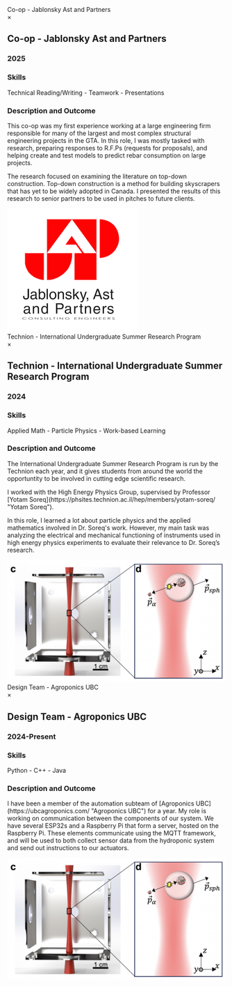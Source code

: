 <!-- Trigger -->
<div class="fake-textbox" data-modal-target="myModal5">Co-op - Jablonsky Ast and Partners</div>

<!-- Modal -->
<div id="myModal5" class="custom-modal">
  <div class="custom-modal-content">
    <span class="modal-close">&times;</span>
    <h2>Co-op - Jablonsky Ast and Partners</h2>
    <h3>2025</h3>
    <h3>Skills</h3>
    <p>Technical Reading/Writing - Teamwork - Presentations</p>
    <h3>Description and Outcome</h3>
    <p> This co-op was my first experience working at a large engineering firm responsible for many of the largest and most complex structural engineering projects in the GTA. In this role, I was mostly tasked with research, preparing responses to R.F.Ps (requests for proposals), and helping create and test models to predict rebar consumption on large projects.  
    <p> 
    The research focused on examining the literature on top-down construction. Top-down construction is a method for building skyscrapers that has yet to be widely adopted in Canada. I presented the results of this research to senior partners to be used in pitches to future clients. 
      </p>
    <img src="/static/assets/img/Jablonsky-Ast-Logo.png" alt="JAP">
  </div>
</div>

<!-- Trigger -->
<div class="fake-textbox" data-modal-target="myModal6">Technion - International Undergraduate Summer Research Program</div>

<!-- Modal -->
<div id="myModal6" class="custom-modal">
  <div class="custom-modal-content">
    <span class="modal-close">&times;</span>
    <h2>Technion - International Undergraduate Summer Research Program</h2>
    <h3>2024</h3>
    <h3>Skills</h3>
    <p>Applied Math - Particle Physics - Work-based Learning</p>
    <h3>Description and Outcome</h3>
    <p> The International Undergraduate Summer Research Program is run by the Technion each year, and it gives students from around the world the opportuntity to be involved in cutting edge scientific research. 
    <p> 
    I worked with the High Energy Physics Group, supervised by Professor [Yotam Soreq](https://phsites.technion.ac.il/hep/members/yotam-soreq/ "Yotam Soreq"). 
    <p>
    In this role, I learned a lot about particle physics and the applied mathematics involved in Dr. Soreq's work. However, my main task was analyzing the electrical and mechanical functioning of instruments used in high energy physics experiments to evaluate their relevance to Dr. Soreq’s research. 
      </p>
    <img src="/static/assets/img/technion.png" alt="Apparatus from [one such paper](https://arxiv.org/abs/2402.13257 "Apparatus from one of the papers I examined")">
  </div>
</div>

<!-- Trigger -->
<div class="fake-textbox" data-modal-target="myModal7">Design Team - Agroponics UBC</div>

<!-- Modal -->
<div id="myModal7" class="custom-modal">
  <div class="custom-modal-content">
    <span class="modal-close">&times;</span>
    <h2>Design Team - Agroponics UBC</h2>
    <h3>2024-Present</h3>
    <h3>Skills</h3>
    <p>Python - C++ - Java</p>
    <h3>Description and Outcome</h3>
    <p> I have been a member of the automation subteam of [Agroponics UBC](https://ubcagroponics.com/ "Agroponics UBC") for a year. 
My role is working on communication between the components of our system. We have several ESP32s and a Raspberry Pi that form a server, hosted on the Raspberry Pi. These elements communicate using the MQTT framework, and will be used to both collect sensor data from the hydroponic system and send out instructions to our actuators. 
      </p>
    <img src="/static/assets/img/technion.png" alt="Apparatus from [one such paper](https://arxiv.org/abs/2402.13257 "Apparatus from one of the papers I examined")">
  </div>
</div>

